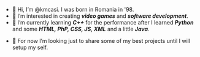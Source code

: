 <!-- About me -->

- 👋 Hi, I’m @kmcasi. I was born in Romania in '98.
- 👀 I’m interested in creating ***video games*** and ***software development***.
- 🌱 I’m currently learning ***C++*** for the performance after I learned <b><i>Python</i></b> and some ***HTML, PhP, CSS, JS, XML*** and a little ***Java***.
<!-- - 📫 You can reach me on ***e-mail ([kmcasi2037@gmail.com](mailto:kmcasi2037@gmail.com))*** or ***discord ([kmcasi](https://discord.com/users/kmcasi))***. -->
- 💞️ For now I’m looking just to share some of my best projects until I will setup my self.
